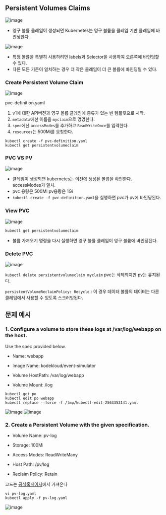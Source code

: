 ## Persistent Volumes Claims
![image](https://user-images.githubusercontent.com/81672260/172314866-73dfd77a-5497-475b-a289-dc60d7718068.png)
- 영구 볼륨 클레임이 생성되면 Kubernetes는 영구 볼륨을 클레임 기반 클레임에 바인딩한다.

![image](https://user-images.githubusercontent.com/81672260/172317363-ab4b62c4-b606-4d72-bbe9-74c899481ab0.png)

- 특정 볼륨을 특별히 사용하려면 labels과 Selector을 사용하여 오른쪽에 바인딩할 수 있다.
- 다른 모든 기준이 일치하는 경우 더 작은 클레임이 더 큰 볼륨에 바인딩될 수 있다.

### Create Persistent Volume Claim

![image](https://user-images.githubusercontent.com/81672260/172318637-5966c709-aaa9-41ad-ac05-5696d2290640.png)

pvc-definition.yaml
1. v1에 대한 API버전과 영구 볼륨 클레임에 종류가 있는 빈 템플릿으로 시작.
2. `metadata`에선 이름을 `myclaim`으로 명명한다.
3. `spec`에선 `accessModes`를 추가하고 `ReadWriteOnce`를 입력한다.
4. `resources`는 500Mi를 요청한다.

```
kubectl create -f pvc-definition.yaml
kubectl get persistentvolumeclaim
````

### PVC VS PV 

![image](https://user-images.githubusercontent.com/81672260/172319213-20126dac-1f3a-4689-b7b5-d0fbb4c70a00.png)

- 클레임이 생성되면 kubernetes는 이전에 생성된 볼륨을 확인한다. accessModes가 일치.
- pvc 용량은 500MI pv용량은 1Gi
- `kubectl create -f pvc-definition.yaml`을 실행하면 pvc가 pv에 바인딩된다.

### View PVC

![image](https://user-images.githubusercontent.com/81672260/172319627-f0fc9370-e980-4e6c-99ef-17a6620159b5.png)

`kubectl get persistentvolumeclaim`
- 불륨 가져오기 명령을 다시 실행하면 영구 볼륨 클레임이 영구 볼륨에 바인딩된다.

### Delete PVC

![image](https://user-images.githubusercontent.com/81672260/172320002-e3cfbc5e-fa99-4da0-ba95-cb7300cded4b.png)

`kubectl delete persistentvolumeclaim myclaim`
pvc는 삭제되지만 pv는 유지된다.

`persistentVolumeReclaimPolicy: Recycle` : 이 경우 데이터 볼륨의 데이터는 다른 클레임에서 사용할 수 있도록 스크러빙된다.


## 문제 예시
### 1. Configure a volume to store these logs at /var/log/webapp on the host.
Use the spec provided below.

- Name: webapp

- Image Name: kodekloud/event-simulator

- Volume HostPath: /var/log/webapp

- Volume Mount: /log

```
kubectl get po
kubectl edit po webapp
kubectl replace --force -f /tmp/kubectl-edit-2563353141.yaml
```
![image](https://user-images.githubusercontent.com/81672260/172509265-cb9537ac-7ff6-47f3-a9bf-9650d609009c.png)
![image](https://user-images.githubusercontent.com/81672260/172509370-7e23a0f5-9556-42ae-b19f-ef3123cda547.png)

### 2. Create a Persistent Volume with the given specification.

- Volume Name: pv-log

- Storage: 100Mi

- Access Modes: ReadWriteMany

- Host Path: /pv/log

- Reclaim Policy: Retain

코드는 [공식홈페이지](https://kubernetes.io/docs/concepts/storage/persistent-volumes/)에서 가져온다

```
vi pv-log.yaml
kubectl apply -f pv-log.yaml
```

![image](https://user-images.githubusercontent.com/81672260/172509831-99ca0202-3ea8-4287-a7f4-cb430791e3c9.png)


